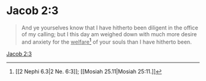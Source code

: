 # Jacob 2:3

> And ye yourselves know that I have hitherto been diligent in the office of my calling; but I this day am weighed down with much more desire and anxiety for the <u>welfare</u>[^a] of your souls than I have hitherto been.

[Jacob 2:3](https://www.churchofjesuschrist.org/study/scriptures/bofm/jacob/2?lang=eng&id=p3#p3)


[^a]: [[2 Nephi 6.3|2 Ne. 6:3]]; [[Mosiah 25.11|Mosiah 25:11.]]
